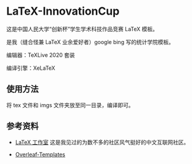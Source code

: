 # LaTeX-InnovationCup
这是中国人民大学“创新杯”学生学术科技作品竞赛 LaTeX 模板。

是我（缝合怪兼 LaTeX 业余爱好者）google bing 写的统计学院模板。

编辑器：TeXLive 2020 套装

编译引擎：XeLaTeX

## 使用方法
将 tex 文件和 imgs 文件夹放至同一目录，编译即可。

## 参考资料

- [LaTeX 工作室](https://ask.latexstudio.net/ask/question/7359.html)
这是我见过的为数不多的社区风气挺好的中文互联网社区。

- [Overleaf-Templates](https://www.overleaf.com/latex/templates)
